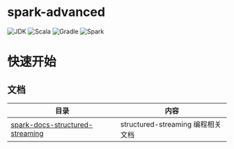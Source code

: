 # spark-advanced
![JDK](https://img.shields.io/badge/JDK-1.8-brightgreen.svg?style=flat-square)
![Scala](https://img.shields.io/badge/Scala-2.12.8-brightgreen.svg?style=flat-square)
![Gradle](https://img.shields.io/badge/Gradle-6.0.1-brightgreen.svg?style=flat-square)
![Spark](https://img.shields.io/badge/Flink-2.4-brightgreen.svg?style=flat-square)

# 快速开始
## 文档
|目录|内容|
|---|---|
|[spark-docs-structured-streaming](./docs/structured-streaming/)           |structured-streaming 编程相关文档|
